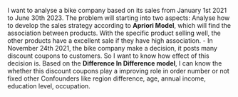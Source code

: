 I want to analyse a bike company based on its sales from January 1st 2021 to June 30th 2023. The problem will starting into two aspects:
    Analyse how to develop the sales strategy according to **Apriori Model**, which will find the association between products. 
    With the specific product selling well, the other products have a excellent sale if they have high association. 
    -   In November 24th 2021, the bike company make a decision, it posts many discount coupons to customers. 
    So I want to know how effect of this decision is. Based on the **Difference In Difference model**, 
    I can know the whether this discount coupons play a improving role in order number or not fixed other Confounders like region difference, 
    age, annual income, education level, occupation.
